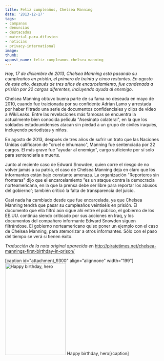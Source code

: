 ```yaml
---
title: Feliz cumpleaños, Chelsea Manning
date: '2013-12-17'
tags:
- campanas
- denuncias
- destacados
- material-para-difusion
- noticias
- privacy-international
image: 
thumb: 
wppost_name: feliz-cumpleanos-chelsea-manning
---
```


<em>Hoy, 17 de diciembre de 2013, Chelsea Manning está pasando su cumpleaños en prisión, el primero de treinta y cinco restantes. En agosto de este año, después de tres años de encarcelamiento, fue condenada a prisión por 22 cargos diferentes, incluyendo ayuda al enemigo</em>.

Chelsea Manning obtuvo buena parte de su fama no deseada en mayo de 2010, cuando fue traicionada por su confidente Adrian Lamo y arrestada por haber filtrado una serie de documentos confidenciales y clips de video a WikiLeaks. Entre las revelaciones más famosas se encuentra la actualmente bien conocida película "Asesinato colateral", en la que los soldados estadounidenses atacan sin piedad a un grupo de civiles iraquíes, incluyendo periodistas y niños.

En agosto de 2013, después de tres años de sufrir un trato que las Naciones Unidas calificaron de "cruel e inhumano", Manning fue sentenciada por 22 cargos. El más grave fue "ayudar al enemigo", cargo suficiente por sí solo para sentenciarla a muerte.

Junto al reciente caso de Edward Snowden, quien corre el riesgo de no volver jamás a su patria, el caso de Chelsea Manning deja en claro que los informantes están bajo constante amenaza. La organización "Reporteros sin fronteras" dijo que el encarcelamiento ”es un ataque contra la democracia norteamericana, en la que la prensa debe ser libre para reportar los abusos del gobierno”; también criticó la falta de transparencia del juicio.

Casi nada ha cambiado desde que fue encarcelada, ya que Chelsea Manning tendrá que pasar su cumpleaños veintiséis en prisión. El documento que ella filtró aún sigue ahí entre el público, el gobierno de los EE.UU. continúa siendo criticado por sus acciones en Iraq, y los documentos del compañero informante Edward Snowden siguen filtrándose. El gobierno norteamericano quiso poner un ejemplo con el caso de Chelsea Manning, para atemorizar a otros informantes. Sólo con el paso del tiempo se verá si tienen éxito.

<em>Traducción de la nota original aparecida e</em>n http://piratetimes.net/chelsea-mannings-first-birthday-in-prison/

[caption id="attachment_9300" align="alignnone" width="199"]<a href="http://partidopirata.com.ar/wp-content/uploads/2013/12/man2-199x300.jpg"><img class="size-full wp-image-9300" alt="Happy birthday, hero" src="http://partidopirata.com.ar/wp-content/uploads/2013/12/man2-199x300.jpg" width="199" height="300" /></a> Happy birthday, hero[/caption]
